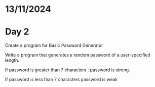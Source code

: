 # 13/11/2024
# Day 2

Create a program for Basic Password Generator

Write a program that generates a random password of a user-specified length.

If password is greater than 7 characters ; password is strong.

If password is less than 7 characters password is weak
